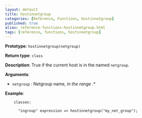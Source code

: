 ```yaml
---
layout: default
title: hostinnetgroup
categories: [Reference, Functions, hostinnetgroup]
published: true
alias: reference-functions-hostinnetgroup.html
tags: [reference, functions, hostinnetgroup]
---
```


**Prototype**: `hostinnetgroup(netgroup)`

**Return type**: `class`

**Description**: True if the current host is in the named `netgroup`.

**Arguments**:

* `netgroup` : Netgroup name, *in the range* .\*

**Example**:

```cf3
    classes:

      "ingroup" expression => hostinnetgroup("my_net_group");
```
